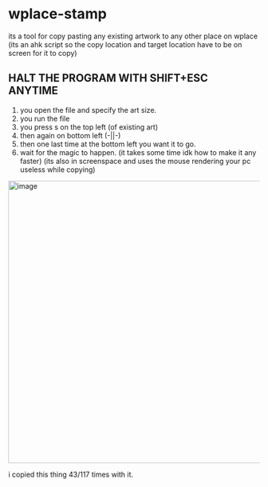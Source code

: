 # wplace-stamp
its a tool for copy pasting any existing artwork to any other place on wplace (its an ahk script so the copy location and target location have to be on screen for it to copy)

## HALT THE PROGRAM WITH SHIFT+ESC ANYTIME

1. you open the file and specify the art size.
2. you run the file
3. you press s on the top left (of existing art)
4. then again on bottom left (-||-)
5. then one last time at the bottom left you want it to go.
6. wait for the magic to happen. (it takes some time idk how to make it any faster) (its also in screenspace and uses the mouse rendering your pc useless while copying)

<img width="523" height="565" alt="image" src="https://github.com/user-attachments/assets/be2a2ebc-1b13-4313-9856-6133fb4ab15c" />

i copied this thing 43/117 times with it.
